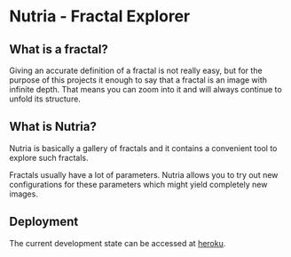 # Nutria - Fractal Explorer
## What is a fractal?
Giving an accurate definition of a fractal is not really easy, but for the purpose of this projects it enough to say that a fractal is an image with infinite depth.
That means you can zoom into it and will always continue to unfold its structure.

## What is Nutria?
Nutria is basically a gallery of fractals and it contains a convenient tool to explore such fractals.

Fractals usually have a lot of parameters. Nutria allows you to try out new configurations for these parameters which might yield completely new images.

## Deployment

The current development state can be accessed at [heroku](http://nutria-explorer.herokuapp.com).

